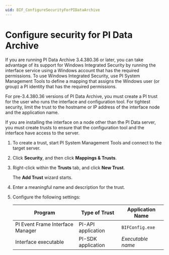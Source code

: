 ```yaml
---
uid: BIF_ConfigureSecurityForPIDataArchive
---
```


# Configure security for PI Data Archive

<!-- Static topic. No modifications usually required -->

If you are running PI Data Archive 3.4.380.36 or later, you can take advantage of its support for Windows Integrated Security by running the interface service using a Windows account that has the required permissions. To use Windows Integrated Security, use PI System Management Tools to define a mapping that assigns the Windows user (or group) a PI identity that has the required permissions.

For pre-3.4.380.36 versions of PI Data Archive, you must create a PI trust for the user who runs the interface and configuration tool. For tightest security, limit the trust to the hostname or IP address of the interface node and the application name.

If you are installing the interface on a node other than the PI Data server, you must create trusts to ensure that the configuration tool and the interface have access to the server.

1. To create a trust, start PI System Management Tools and connect to the target server.

2. Click **Security**, and then click **Mappings & Trusts**.

3. Right-click within the **Trusts** tab, and click **New Trust**.

    The **Add Trust** wizard starts.

4. Enter a meaningful name and description for the trust.

5. Configure the following settings: 
  
    | Program | Type of Trust | Application Name |
    | ------- | ------------- | ---------------- |
    | PI Event Frame Interface Manager | PI-API application  | `BIFConfig.exe` |
    | Interface executable | PI-SDK application | _Executable name_ |
